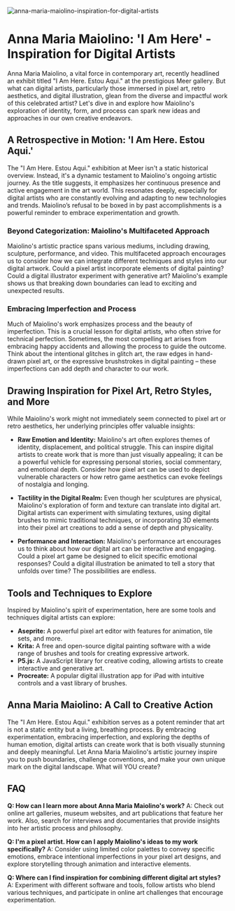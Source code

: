![anna-maria-maiolino-inspiration-for-digital-artists](https://images.pexels.com/photos/31412054/pexels-photo-31412054.jpeg?auto=compress&cs=tinysrgb&fit=crop&h=627&w=1200)

# Anna Maria Maiolino: 'I Am Here' - Inspiration for Digital Artists

Anna Maria Maiolino, a vital force in contemporary art, recently headlined an exhibit titled "I Am Here. Estou Aqui." at the prestigious Meer gallery. But what can digital artists, particularly those immersed in pixel art, retro aesthetics, and digital illustration, glean from the diverse and impactful work of this celebrated artist? Let's dive in and explore how Maiolino's exploration of identity, form, and process can spark new ideas and approaches in our own creative endeavors.

## A Retrospective in Motion: 'I Am Here. Estou Aqui.'

The "I Am Here. Estou Aqui." exhibition at Meer isn't a static historical overview. Instead, it's a dynamic testament to Maiolino's ongoing artistic journey. As the title suggests, it emphasizes her continuous presence and active engagement in the art world. This resonates deeply, especially for digital artists who are constantly evolving and adapting to new technologies and trends. Maiolino’s refusal to be boxed in by past accomplishments is a powerful reminder to embrace experimentation and growth.

### Beyond Categorization: Maiolino's Multifaceted Approach

Maiolino's artistic practice spans various mediums, including drawing, sculpture, performance, and video. This multifaceted approach encourages us to consider how we can integrate different techniques and styles into our digital artwork. Could a pixel artist incorporate elements of digital painting? Could a digital illustrator experiment with generative art? Maiolino's example shows us that breaking down boundaries can lead to exciting and unexpected results.

### Embracing Imperfection and Process

Much of Maiolino's work emphasizes process and the beauty of imperfection. This is a crucial lesson for digital artists, who often strive for technical perfection. Sometimes, the most compelling art arises from embracing happy accidents and allowing the process to guide the outcome. Think about the intentional glitches in glitch art, the raw edges in hand-drawn pixel art, or the expressive brushstrokes in digital painting – these imperfections can add depth and character to our work.

## Drawing Inspiration for Pixel Art, Retro Styles, and More

While Maiolino's work might not immediately seem connected to pixel art or retro aesthetics, her underlying principles offer valuable insights:

*   **Raw Emotion and Identity:** Maiolino's art often explores themes of identity, displacement, and political struggle. This can inspire digital artists to create work that is more than just visually appealing; it can be a powerful vehicle for expressing personal stories, social commentary, and emotional depth. Consider how pixel art can be used to depict vulnerable characters or how retro game aesthetics can evoke feelings of nostalgia and longing.

*   **Tactility in the Digital Realm:** Even though her sculptures are physical, Maiolino's exploration of form and texture can translate into digital art. Digital artists can experiment with simulating textures, using digital brushes to mimic traditional techniques, or incorporating 3D elements into their pixel art creations to add a sense of depth and physicality.

*   **Performance and Interaction:** Maiolino's performance art encourages us to think about how our digital art can be interactive and engaging. Could a pixel art game be designed to elicit specific emotional responses? Could a digital illustration be animated to tell a story that unfolds over time? The possibilities are endless.

## Tools and Techniques to Explore

Inspired by Maiolino's spirit of experimentation, here are some tools and techniques digital artists can explore:

*   **Aseprite:** A powerful pixel art editor with features for animation, tile sets, and more.
*   **Krita:** A free and open-source digital painting software with a wide range of brushes and tools for creating expressive artwork.
*   **P5.js:** A JavaScript library for creative coding, allowing artists to create interactive and generative art.
*   **Procreate:** A popular digital illustration app for iPad with intuitive controls and a vast library of brushes.

## Anna Maria Maiolino: A Call to Creative Action

The "I Am Here. Estou Aqui." exhibition serves as a potent reminder that art is not a static entity but a living, breathing process. By embracing experimentation, embracing imperfection, and exploring the depths of human emotion, digital artists can create work that is both visually stunning and deeply meaningful. Let Anna Maria Maiolino's artistic journey inspire you to push boundaries, challenge conventions, and make your own unique mark on the digital landscape. What will YOU create?

## FAQ

**Q: How can I learn more about Anna Maria Maiolino's work?**
A: Check out online art galleries, museum websites, and art publications that feature her work. Also, search for interviews and documentaries that provide insights into her artistic process and philosophy.

**Q: I'm a pixel artist. How can I apply Maiolino's ideas to my work specifically?**
A: Consider using limited color palettes to convey specific emotions, embrace intentional imperfections in your pixel art designs, and explore storytelling through animation and interactive elements.

**Q: Where can I find inspiration for combining different digital art styles?**
A: Experiment with different software and tools, follow artists who blend various techniques, and participate in online art challenges that encourage experimentation.
